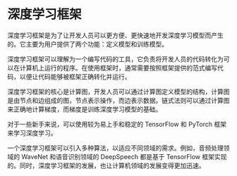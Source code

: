 # 深度学习框架

深度学习框架是为了让开发人员可以更方便、更快速地开发深度学习模型而产生的。它主要为用户提供了两个功能：定义模型和训练模型。

深度学习框架可以理解为一个编写代码的工具，它负责将开发人员的代码转化为可以在计算机上运行的程序。在使用框架时，通常需要按照框架提供的范式编写代码，以便让代码能够被框架正确转化并运行。

深度学习框架的核心是计算图，开发人员可以通过计算图定义模型的结构，计算图是由节点和边组成的图，节点表示操作，而边表示数据。链式法则可以通过计算图来正确地计算梯度，而梯度是训练深度学习模型的基础。

对于一些新手来说，可以使用较为易上手和稳定的 TensorFlow 和 PyTorch 框架来学习深度学习。

一个深度学习框架可以引入多种算法，以适应不同领域的需求。例如，音频处理领域的 WaveNet 和语音识别领域的 DeepSpeech 都是基于 TensorFlow 框架实现的。同时，深度学习框架的发展，也让计算机领域的发展变得更加迅速。